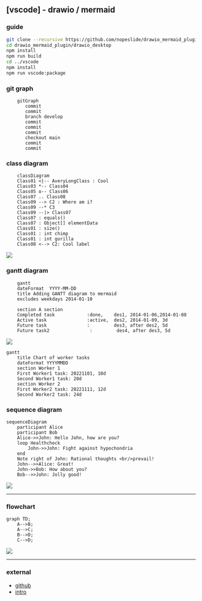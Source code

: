 ## [vscode] - drawio / mermaid

### guide

```bash
git clone --recursive https://github.com/nopeslide/drawio_mermaid_plugin.git
cd drawio_mermaid_plugin/drawio_desktop
npm install
npm run build
cd ../vscode
npm install
npm run vscode:package

```

### git graph
```mermaid
    gitGraph
       commit
       commit
       branch develop
       commit
       commit
       commit
       checkout main
       commit
       commit
```


### class diagram
```mermaid
    classDiagram
    Class01 <|-- AveryLongClass : Cool
    Class03 *-- Class04
    Class05 o-- Class06
    Class07 .. Class08
    Class09 --> C2 : Where am i?
    Class09 --* C3
    Class09 --|> Class07
    Class07 : equals()
    Class07 : Object[] elementData
    Class01 : size()
    Class01 : int chimp
    Class01 : int gorilla
    Class08 <--> C2: Cool label
```
![](https://mermaid-js.github.io/mermaid/img/class.png)

### gantt diagram
```mermaid
    gantt
    dateFormat  YYYY-MM-DD
    title Adding GANTT diagram to mermaid
    excludes weekdays 2014-01-10

    section A section
    Completed task            :done,    des1, 2014-01-06,2014-01-08
    Active task               :active,  des2, 2014-01-09, 3d
    Future task               :         des3, after des2, 5d
    Future task2               :         des4, after des3, 5d
```
![](https://mermaid-js.github.io/mermaid/img/gantt.png)

```mermaid
gantt
	title Chart of worker tasks
	dateFormat YYYYMMDD
	section Worker 1
	First Worker1 task: 20221101, 10d
	Second Worker1 task: 20d
	section Worker 2
	First Worker2 task: 20221111, 12d
	Second Worker2 task: 24d
```

### sequence diagram
```mermaid
sequenceDiagram
    participant Alice
    participant Bob
    Alice->>John: Hello John, how are you?
    loop Healthcheck
        John->>John: Fight against hypochondria
    end
    Note right of John: Rational thoughts <br/>prevail!
    John-->>Alice: Great!
    John->>Bob: How about you?
    Bob-->>John: Jolly good!

```
![](https://mermaid-js.github.io/mermaid/img/sequence.png)

---
### flowchart
```mermaid
graph TD;
    A-->B;
    A-->C;
    B-->D;
    C-->D;
```
![](https://mermaid-js.github.io/mermaid/img/flow.png)

---
### external
* [github](https://mermaid-js.github.io/mermaid/#/)
* [intro](https://marketplace.visualstudio.com/items?itemName=nopeslide.vscode-drawio-plugin-mermaid)